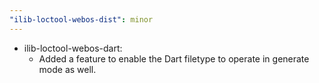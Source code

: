 ```yaml
---
"ilib-loctool-webos-dist": minor
---
```

  
- ilib-loctool-webos-dart:
  - Added a feature to enable the Dart filetype to operate in generate mode as well.

